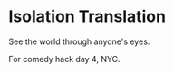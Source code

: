 Isolation Translation
================
See the world through anyone's eyes.

For comedy hack day 4, NYC. 

